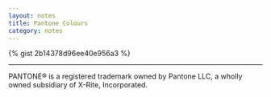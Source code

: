 ```yaml
---
layout: notes 
title: Pantone Colours
category: notes 
---
```

{% gist 2b14378d96ee40e956a3 %}
<hr>
PANTONE® is a registered trademark owned by Pantone LLC, a wholly owned subsidiary of X-Rite, Incorporated.
